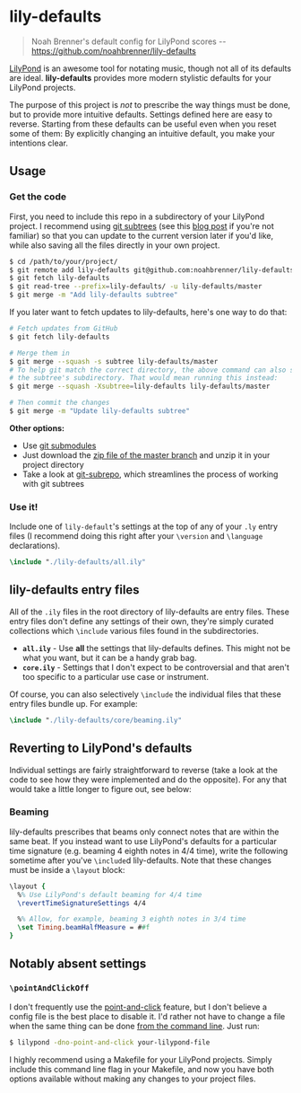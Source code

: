 lily-defaults
=============

> Noah Brenner's default config for LilyPond scores -- 
https://github.com/noahbrenner/lily-defaults

[LilyPond][] is an awesome tool for notating music, though not all of its defaults are ideal. **lily-defaults** provides more modern stylistic defaults for your LilyPond projects.

The purpose of this project is *not* to prescribe the way things must be done, but to provide more intuitive defaults. Settings defined here are easy to reverse. Starting from these defaults can be useful even when you reset some of them: By explicitly changing an intuitive default, you make your intentions clear.

Usage
-----

### Get the code

First, you need to include this repo in a subdirectory of your LilyPond project. I recommend using [git subtrees][git-subtree] (see this [blog post][git-subtree-blogpost] if you're not familiar) so that you can update   to the current version later if you'd like, while also saving all the files directly in your own project.

```bash
$ cd /path/to/your/project/
$ git remote add lily-defaults git@github.com:noahbrenner/lily-defaults.git
$ git fetch lily-defaults
$ git read-tree --prefix=lily-defaults/ -u lily-defaults/master
$ git merge -m "Add lily-defaults subtree"
```

If you later want to fetch updates to lily-defaults, here's one way to do that:

```bash
# Fetch updates from GitHub
$ git fetch lily-defaults

# Merge them in
$ git merge --squash -s subtree lily-defaults/master
# To help git match the correct directory, the above command can also specify
# the subtree's subdirectory. That would mean running this instead:
$ git merge --squash -Xsubtree=lily-defaults lily-defaults/master

# Then commit the changes
$ git merge -m "Update lily-defaults subtree"
```

**Other options:**

* Use [git submodules][git-submodule]
* Just download the [zip file of the master branch][zip-master] and unzip it in your project directory
* Take a look at [git-subrepo][], which streamlines the process of working with git subtrees

### Use it!

Include one of `lily-default`'s settings at the top of any of your `.ly` entry files (I recommend doing this right after your `\version` and `\language` declarations).

```lilypond
\include "./lily-defaults/all.ily"
```

lily-defaults entry files
-------------------------

All of the `.ily` files in the root directory of lily-defaults are entry files. These entry files don't define any settings of their own, they're simply curated collections which `\include` various files found in the subdirectories.

* **`all.ily`** - Use **all** the settings that lily-defaults defines. This might not be what you want, but it can be a handy grab bag.
* **`core.ily`** - Settings that I don't expect to be controversial and that aren't too specific to a particular use case or instrument.

Of course, you can also selectively `\include` the individual files that these entry files bundle up. For example:

```lilypond
\include "./lily-defaults/core/beaming.ily"
```

Reverting to LilyPond's defaults
--------------------------------

Individual settings are fairly straightforward to reverse (take a look at the code to see how they were implemented and do the opposite). For any that would take a little longer to figure out, see below:

### Beaming

lily-defaults prescribes that beams only connect notes that are within the same beat. If you instead want to use LilyPond's defaults for a particular time signature (e.g. beaming 4 eighth notes in 4/4 time), write the following sometime after you've `\include`d lily-defaults. Note that these changes must be inside a `\layout` block:

```lilypond
\layout {
  %% Use LilyPond's default beaming for 4/4 time
  \revertTimeSignatureSettings 4/4

  %% Allow, for example, beaming 3 eighth notes in 3/4 time
  \set Timing.beamHalfMeasure = ##f
}
```

Notably absent settings
-----------------------

### `\pointAndClickOff`

I don't frequently use the [point-and-click][] feature, but I don't believe a config file is the best place to disable it. I'd rather not have to change a file when the same thing can be done [from the command line][no-point-and-click]. Just run:

```bash
$ lilypond -dno-point-and-click your-lilypond-file
```

I highly recommend using a Makefile for your LilyPond projects. Simply include this command line flag in your Makefile, and now you have both options available without making any changes to your project files.


[LilyPond]: http://lilypond.org
[git-submodule]: https://git-scm.com/book/en/v2/Git-Tools-Submodules
[git-subrepo]: https://github.com/ingydotnet/git-subrepo
[git-subtree-blogpost]: https://medium.com/@porteneuve/mastering-git-subtrees-943d29a798ec
[git-subtree]: https://git-scm.com/book/en/v2/Git-Tools-Advanced-Merging#_subtree_merge
[point-and-click]: http://lilypond.org/doc/v2.18/Documentation/usage/point-and-click
[no-point-and-click]: http://lilypond.org/doc/v2.18/Documentation/usage/command_002dline-usage#advanced-command-line-options-for-lilypond
[zip-master]: https://github.com/noahbrenner/lily-defaults/archive/master.zip
